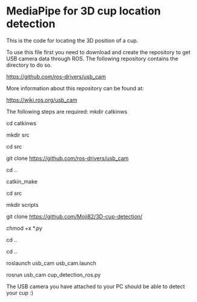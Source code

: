 # MediaPipe for 3D cup location detection

This is the code for locating the 3D position of a cup.

To use this file first you need to download and create the repository to get USB camera data through ROS. The following repository contains the directory to do so. 

https://github.com/ros-drivers/usb_cam

More information about this repository can be found at:

https://wiki.ros.org/usb_cam

The following steps are required:
mkdir catkinws

cd catkinws

mkdir src

cd src

git clone https://github.com/ros-drivers/usb_cam

cd ..

catkin_make

cd src

mkdir scripts

git clone https://github.com/Moji82/3D-cup-detection/

chmod +x *.py

cd ..

cd ..

roslaunch usb_cam usb_cam.launch

rosrun usb_cam cup_detection_ros.py

The USB camera you have attached to your PC should be able to detect your cup :)



